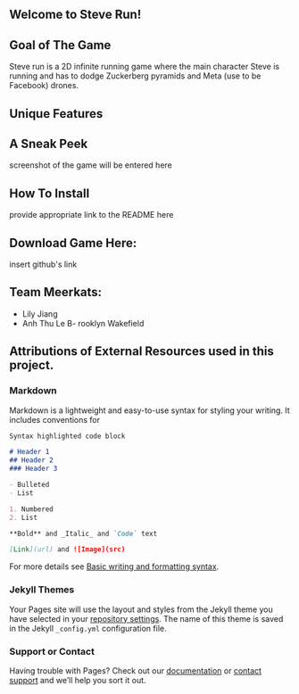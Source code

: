 ## Welcome to Steve Run!

## Goal of The Game

Steve run is a 2D infinite running game where the main character Steve is running and has to dodge Zuckerberg pyramids and Meta (use to be Facebook) drones.

## Unique Features

## A Sneak Peek

screenshot of the game will be entered here

## How To Install

provide appropriate link to the README here

## Download Game Here:
insert github's link

## Team Meerkats:
- Lily Jiang 
- Anh Thu Le
B- rooklyn Wakefield

## Attributions of External Resources used in this project.

### Markdown

Markdown is a lightweight and easy-to-use syntax for styling your writing. It includes conventions for

```markdown
Syntax highlighted code block

# Header 1
## Header 2
### Header 3

- Bulleted
- List

1. Numbered
2. List

**Bold** and _Italic_ and `Code` text

[Link](url) and ![Image](src)
```

For more details see [Basic writing and formatting syntax](https://docs.github.com/en/github/writing-on-github/getting-started-with-writing-and-formatting-on-github/basic-writing-and-formatting-syntax).

### Jekyll Themes

Your Pages site will use the layout and styles from the Jekyll theme you have selected in your [repository settings](https://github.com/anhthuSebela/SteveRun.guthub.io/settings/pages). The name of this theme is saved in the Jekyll `_config.yml` configuration file.

### Support or Contact

Having trouble with Pages? Check out our [documentation](https://docs.github.com/categories/github-pages-basics/) or [contact support](https://support.github.com/contact) and we’ll help you sort it out.
